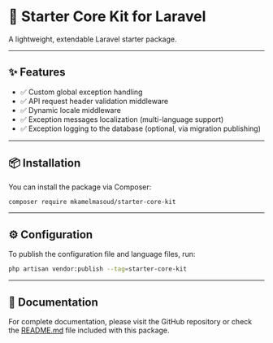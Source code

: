 # 🚀 Starter Core Kit for Laravel

A lightweight, extendable Laravel starter package.

---

## ✨ Features

- ✅ Custom global exception handling
- ✅ API request header validation middleware
- ✅ Dynamic locale middleware
- ✅ Exception messages localization (multi-language support)
- ✅ Exception logging to the database (optional, via migration publishing)

---

## 📦 Installation

You can install the package via Composer:

```bash
composer require mkamelmasoud/starter-core-kit
```

---

## ⚙️ Configuration

To publish the configuration file and language files, run:

```bash
php artisan vendor:publish --tag=starter-core-kit
```

---

## 📖 Documentation

For complete documentation, please visit the GitHub repository or check the [README.md](https://github.com/coder0010/starter-core-kit) file included with this package.
